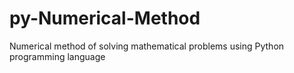 # py-Numerical-Method
Numerical method of solving mathematical problems using Python programming language
